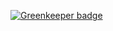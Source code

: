 
[![Greenkeeper badge](https://badges.greenkeeper.io/Thram/react-stateless.svg)](https://greenkeeper.io/)
